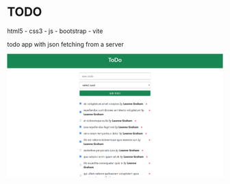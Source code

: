 # TODO

html5 - css3 - js - bootstrap - vite

todo app with json fetching from a server

![todo](./public/images/todo.png)
